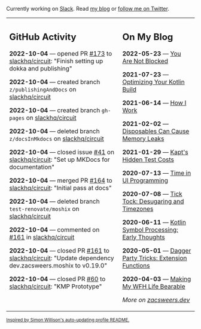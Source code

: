 Currently working on [Slack](https://slack.com/). Read [my blog](https://zacsweers.dev/) or [follow me on Twitter](https://twitter.com/ZacSweers).

<table><tr><td valign="top" width="60%">

## GitHub Activity
<!-- githubActivity starts -->
**2022-10-04** — opened PR [#173](https://github.com/slackhq/circuit/pull/173) to [slackhq/circuit](https://github.com/slackhq/circuit): "Finish setting up dokka and publishing"

**2022-10-04** — created branch `z/publishingAndDocs` on [slackhq/circuit](https://github.com/slackhq/circuit)

**2022-10-04** — created branch `gh-pages` on [slackhq/circuit](https://github.com/slackhq/circuit)

**2022-10-04** — deleted branch `z/docsInMkdocs` on [slackhq/circuit](https://github.com/slackhq/circuit)

**2022-10-04** — closed issue [#41](https://github.com/slackhq/circuit/issues/41) on [slackhq/circuit](https://github.com/slackhq/circuit): "Set up MKDocs for documentation"

**2022-10-04** — merged PR [#164](https://github.com/slackhq/circuit/pull/164) to [slackhq/circuit](https://github.com/slackhq/circuit): "Initial pass at docs"

**2022-10-04** — deleted branch `test-renovate/moshix` on [slackhq/circuit](https://github.com/slackhq/circuit)

**2022-10-04** — commented on [#161](https://github.com/slackhq/circuit/pull/161#issuecomment-1267381719) in [slackhq/circuit](https://github.com/slackhq/circuit)

**2022-10-04** — closed PR [#161](https://github.com/slackhq/circuit/pull/161) to [slackhq/circuit](https://github.com/slackhq/circuit): "Update dependency dev.zacsweers.moshix to v0.19.0"

**2022-10-04** — closed PR [#60](https://github.com/slackhq/circuit/pull/60) to [slackhq/circuit](https://github.com/slackhq/circuit): "KMP Prototype"
<!-- githubActivity ends -->
</td><td valign="top" width="40%">

## On My Blog
<!-- blog starts -->
**2022-05-23** — [You Are Not Blocked](https://www.zacsweers.dev/you-are-not-blocked/)

**2021-07-23** — [Optimizing Your Kotlin Build](https://www.zacsweers.dev/optimizing-your-kotlin-build/)

**2021-06-14** — [How I Work](https://www.zacsweers.dev/how-i-work/)

**2021-02-02** — [Disposables Can Cause Memory Leaks](https://www.zacsweers.dev/disposables-can-cause-memory-leaks/)

**2021-01-29** — [Kapt's Hidden Test Costs](https://www.zacsweers.dev/kapts-hidden-test-costs/)

**2020-07-13** — [Time in UI Programming](https://www.zacsweers.dev/time-in-ui/)

**2020-07-08** — [Tick Tock: Desugaring and Timezones](https://www.zacsweers.dev/ticktock-desugaring-timezones/)

**2020-06-11** — [Kotlin Symbol Processing: Early Thoughts](https://www.zacsweers.dev/kotlin-symbol-processor-early-thoughts/)

**2020-05-01** — [Dagger Party Tricks: Extension Functions](https://www.zacsweers.dev/dagger-party-tricks-extension-functions/)

**2020-04-03** — [Making My WFH Life Bearable](https://www.zacsweers.dev/making-wfh-life-bearable/)
<!-- blog ends -->
_More on [zacsweers.dev](https://zacsweers.dev/)_
</td></tr></table>

<sub><a href="https://simonwillison.net/2020/Jul/10/self-updating-profile-readme/">Inspired by Simon Willison's auto-updating profile README.</a></sub>